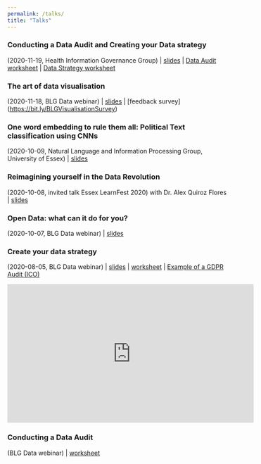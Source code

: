 ```yaml
---
permalink: /talks/
title: "Talks"
---
```

### Conducting a Data Audit and Creating your Data strategy
(2020-11-19, Health Information Governance Group)
| [slides](../assets/talks/20201119_HealthIGG_DataStrategyAudit.pdf)
| [Data Audit worksheet](https://bit.ly/BLGDataAudit)
| [Data Strategy worksheet](https://bit.ly/BLGDataStrategy)


### The art of data visualisation
(2020-11-18, BLG Data webinar)
| [slides](../assets/talks/20201118_BLG_DataVisualisation.pdf)
| [feedback survey] (https://bit.ly/BLGVisualisationSurvey)

### One word embedding to rule them all: Political Text classification using CNNs
(2020-10-09, Natural Language and Information Processing Group, University of Essex)
| [slides](../assets/talks/20201009_NLIPDay.pdf)

### Reimagining yourself in the Data Revolution
(2020-10-08, invited talk Essex LearnFest 2020) with Dr. Alex Quiroz Flores
| [slides](../assets/talks/20201008_BLG_LearnFest2020.pdf)

### Open Data: what can it do for you?
(2020-10-07, BLG Data webinar) 
| [slides](../assets/talks/20201007_BLG_OpenData.pdf)

### Create your data strategy
(2020-08-05, BLG Data webinar) 
| [slides]()
| [worksheet](https://bit.ly/BLGDataStrategy)
| [Example of a GDPR Audit (ICO)](https://ico.org.uk/media/2615577/parish-councils-data-audit-exercise.pdf)

<iframe width="560" height="315" src="https://www.youtube.com/embed/KCRyJUFkUTg" frameborder="0" allow="accelerometer; autoplay; clipboard-write; encrypted-media; gyroscope; picture-in-picture" allowfullscreen></iframe>

### Conducting a Data Audit
(BLG Data webinar)
| [worksheet](https://bit.ly/BLGDataAudit)


